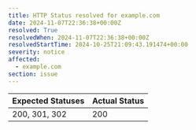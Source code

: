 ```yaml
---
title: HTTP Status resolved for example.com
date: 2024-11-07T22:36:38+00:00Z
resolved: True
resolvedWhen: 2024-11-07T22:36:38+00:00Z
resolvedStartTime: 2024-10-25T21:09:43.191474+00:00
severity: notice
affected:
  - example.com
section: issue
---
```


| Expected Statuses | Actual Status  |
|-------------------|----------------|
| 200, 301, 302 | 200 |

